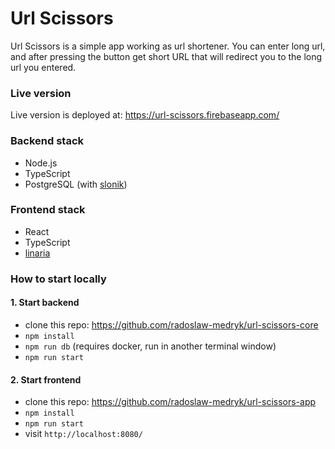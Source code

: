 # Url Scissors

Url Scissors is a simple app working as url shortener. You can enter long url, and after pressing the button get short URL that will redirect you to the long url you entered.

### Live version
Live version is deployed at: https://url-scissors.firebaseapp.com/

### Backend stack
- Node.js
- TypeScript
- PostgreSQL (with [slonik](https://www.npmjs.com/package/slonik))

### Frontend stack
- React
- TypeScript
- [linaria](https://www.npmjs.com/package/linaria)

### How to start locally

#### 1. Start backend
- clone this repo: https://github.com/radoslaw-medryk/url-scissors-core
- `npm install`
- `npm run db` (requires docker, run in another terminal window)
- `npm run start`

#### 2. Start frontend
- clone this repo: https://github.com/radoslaw-medryk/url-scissors-app
- `npm install`
- `npm run start`
- visit `http://localhost:8080/`
